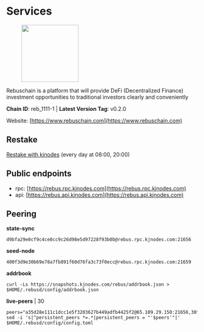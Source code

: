 # Services

<figure><img src="https://raw.githubusercontent.com/kj89/testnet_manuals/main/pingpub/logos/rebus.png" width="150" alt=""><figcaption></figcaption></figure>

Rebuschain is a platform that will provide DeFi (Decentralized Finance)  investment opportunities to traditional investors clearly and conveniently

**Chain ID**: reb_1111-1 | **Latest Version Tag**: v0.2.0

Website: [https://www.rebuschain.com](https://www.rebuschain.com)

## Restake

[Restake with kjnodes](https://restake.app/rebus/rebusvaloper1vndzy8y55ylgpmmsc34uy8rm6kqlml6ffs9lrv) (every day at 08:00, 20:00)
## Public endpoints

* rpc: [https://rebus.rpc.kjnodes.com](https://rebus.rpc.kjnodes.com)
* api: [https://rebus.api.kjnodes.com](https://rebus.api.kjnodes.com)

## Peering

**state-sync**

```
d9bfa29e0cf9c4ce0cc9c26d98e5d97228f93b0b@rebus.rpc.kjnodes.com:21656
```

**seed-node**

```
400f3d9e30b69e78a7fb891f60d76fa3c73f0ecc@rebus.rpc.kjnodes.com:21659
```

**addrbook**
```
curl -Ls https://snapshots.kjnodes.com/rebus/addrbook.json > $HOME/.rebusd/config/addrbook.json
```

**live-peers** | 30
```
peers="a35d28e111c1dcc1e5f3203627b449adfb4425f2@65.109.29.150:21656,30ff8100fefac53ee40ef7631f1a3c66ca2b82cf@135.181.164.90:26656,ad116a3f497ebb37ac14226c22a1483237a224ac@65.108.229.102:23656,02dfa87d537a35deced0723029fcadfae71c2c72@185.221.196.52:21656,c177f05fc7c0379e26eff108048c0bfd96949b2c@141.95.65.73:17256,237bfc05da5f8cabee00f148995333f37186d232@164.68.121.101:26656,8f023504e27873141164b6fbf1c4b788ff8d533b@159.69.200.24:26656,2f6b34ad97c4827dace87436f0299cf89fe0c056@136.243.95.80:46656,77ca73199cf0a73ab52fc216d8ab8f8756275fef@138.201.8.248:52656,3e319c765b7b48d518a2e3218efc317234b81681@142.132.159.188:26656,69e27ab9b46350654805df3ea8d9ac2f00af4e4c@38.242.244.85:26656,7ee74ea68e350fc5214657255cba5e339bb30c2a@138.201.127.91:26674,304ff8e051b2fbd038771142b69ac915c14c0819@78.46.78.83:26656,d6c891779edb84d91aa7dd043dcc819c11bf6895@185.245.183.106:26656,5c2018214fcfde67ec390702539f295165f12a3a@86.48.2.20:26656,1749a8f0aa533fc92c1212366c22c0993fbb1545@51.178.47.116:26656,0fedf7695d9e2721663c1d573d6d81a14c21533e@65.21.90.137:12856,3a3e7123b9ae814b8d8517b6635d21b9ae45bf25@195.3.222.148:26656,b1b08fe470551dca6d6631fb1bfabb814f6c1aec@54.37.129.164:54556,f0d73a4976e64643ffc6d3fc335725902b795491@162.248.225.244:26656,5f4b34cf261bb4f2c14b8a707ed6cdbbee75d500@154.53.60.246:26656,d9bfa29e0cf9c4ce0cc9c26d98e5d97228f93b0b@144.76.163.233:21656,afdd27b58e851dcbb8c98c0e3191a0d8bfbcd3ae@65.108.41.252:26656,9d17d1c5b5d3b8c9e7ffab264b45b5dd979116f3@65.109.24.188:26656,d41384a02d523f1ec7310105413e75be2a76b252@85.17.77.84:26658,7490cdec1e04d0f415e4f3959e5b8399a22d7ab0@185.182.184.106:26656,0a3eb0b5a76b2b881ae260e4546e3fbbfbbfba4b@65.108.206.56:32656,36afb1c827f52d38d7cd328b384d644b531b5997@65.108.238.102:17256,07b84cf4b47a2e5ad251267716fe05bcf30330cd@65.21.170.3:29656,1e3e466e9e0bfc129d69c0fb71149aea9557bd98@51.89.40.96:26656"
sed -i 's|^persistent_peers *=.*|persistent_peers = "'$peers'"|' $HOME/.rebusd/config/config.toml
```
